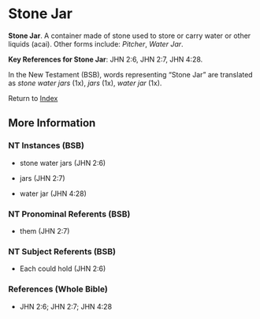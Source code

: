 # Stone Jar
**Stone Jar**. 
A container made of stone used to store or carry water or other liquids (acai). 
Other forms include: 
*Pitcher*, *Water Jar*. 


**Key References for Stone Jar**: 
JHN 2:6, JHN 2:7, JHN 4:28. 




In the New Testament (BSB), words representing “Stone Jar” are translated as 
*stone water jars* (1x), *jars* (1x), *water jar* (1x). 


Return to [Index](00-Index.md)

## More Information

### NT Instances (BSB)

* stone water jars (JHN 2:6)

* jars (JHN 2:7)

* water jar (JHN 4:28)



### NT Pronominal Referents (BSB)

* them (JHN 2:7)



### NT Subject Referents (BSB)

* Each could hold (JHN 2:6)



### References (Whole Bible)

* JHN 2:6; JHN 2:7; JHN 4:28



